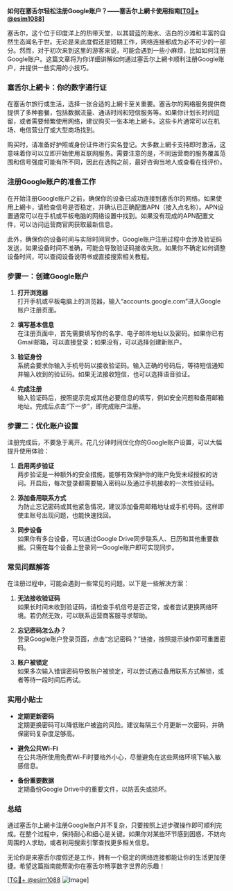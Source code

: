 **如何在塞舌尔轻松注册Google账户？——塞舌尔上網卡使用指南[[TG💪+ @esim1088](https://t.me/s/esim1088)]**

塞舌尔，这个位于印度洋上的热带天堂，以其碧蓝的海水、洁白的沙滩和丰富的自然生态闻名于世。无论是来此度假还是短期工作，网络连接都成为必不可少的一部分。然而，对于初次来到这里的游客来说，可能会遇到一些小麻烦，比如如何注册Google账户。这篇文章将为你详细讲解如何通过塞舌尔上網卡顺利注册Google账户，并提供一些实用的小技巧。

### 塞舌尔上網卡：你的数字通行证

在塞舌尔旅行或生活，选择一张合适的上網卡至关重要。塞舌尔的网络服务提供商提供了多种套餐，包括数据流量、通话时间和短信服务等。如果你计划长时间逗留，或者需要频繁使用网络，建议购买一张本地上網卡。这些卡片通常可以在机场、电信营业厅或大型商场找到。

购买时，请准备好护照或身份证件进行实名登记。大多数上網卡支持即时激活，这意味着你可以立即开始使用互联网服务。需要注意的是，不同运营商的服务覆盖范围和信号强度可能有所不同，因此在选购之前，最好咨询当地人或查看在线评价。

### 注册Google账户的准备工作

在开始注册Google账户之前，确保你的设备已成功连接到塞舌尔的网络。如果使用上網卡，请检查信号是否稳定，并确认已正确配置APN（接入点名称）。APN设置通常可以在手机或平板电脑的网络设置中找到。如果没有现成的APN配置文件，可以访问运营商官网获取最新信息。

此外，确保你的设备时间与实际时间同步。Google账户注册过程中会涉及验证码发送，如果设备时间不准确，可能会导致验证码接收失败。如果你不确定如何调整设备时间，可以查阅设备说明书或直接搜索相关教程。

### 步骤一：创建Google账户

1. **打开浏览器**  
   打开手机或平板电脑上的浏览器，输入“accounts.google.com”进入Google账户注册页面。

2. **填写基本信息**  
   在注册页面中，首先需要填写你的名字、电子邮件地址以及密码。如果你已有Gmail邮箱，可以直接登录；如果没有，可以选择创建新账户。

3. **验证身份**  
   系统会要求你输入手机号码以接收验证码。输入正确的号码后，等待短信通知并输入收到的验证码。如果无法接收短信，也可以选择语音验证。

4. **完成注册**  
   输入验证码后，按照提示完成其他必要信息的填写，例如安全问题和备用邮箱地址。完成后点击“下一步”，即完成账户注册。

### 步骤二：优化账户设置

注册完成后，不要急于离开。花几分钟时间优化你的Google账户设置，可以大幅提升使用体验：

1. **启用两步验证**  
   两步验证是一种额外的安全措施，能够有效保护你的账户免受未经授权的访问。开启后，每次登录都需要输入密码以及通过手机接收的一次性验证码。

2. **添加备用联系方式**  
   为防止忘记密码或其他紧急情况，建议添加备用邮箱地址或手机号码。这样即使主账号出现问题，也能快速找回。

3. **同步设备**  
   如果你有多台设备，可以通过Google Drive同步联系人、日历和其他重要数据。只需在每个设备上登录同一Google账户即可实现同步。

### 常见问题解答

在注册过程中，可能会遇到一些常见的问题。以下是一些解决方案：

1. **无法接收验证码**  
   如果长时间未收到验证码，请检查手机信号是否正常，或者尝试更换网络环境。若仍然无效，可以联系运营商客服寻求帮助。

2. **忘记密码怎么办？**  
   登录Google账户登录页面，点击“忘记密码？”链接，按照提示操作即可重置密码。

3. **账户被锁定**  
   如果多次输入错误密码导致账户被锁定，可以尝试通过备用联系方式解锁，或者等待一段时间后再试。

### 实用小贴士

- **定期更新密码**  
  定期更换密码可以降低账户被盗的风险。建议每隔三个月更新一次密码，并确保密码复杂度足够高。

- **避免公共Wi-Fi**  
  在公共场所使用免费Wi-Fi时要格外小心，尽量避免在这些网络环境下输入敏感信息。

- **备份重要数据**  
  定期备份Google Drive中的重要文件，以防丢失或损坏。

### 总结

通过塞舌尔上網卡注册Google账户并不复杂，只要按照上述步骤操作即可顺利完成。在整个过程中，保持耐心和细心是关键。如果你对某些环节感到困惑，不妨向周围的人求助，或者利用搜索引擎查找更多相关信息。

无论你是来塞舌尔度假还是工作，拥有一个稳定的网络连接都能让你的生活更加便捷。希望这篇指南能帮助你在塞舌尔畅享数字世界的乐趣！

[[TG💪+ @esim1088](https://t.me/s/esim1088) ![Image](https://i.postimg.cc/4NQfJmqS/Snipaste-2025-05-13-00-14-12.png)]